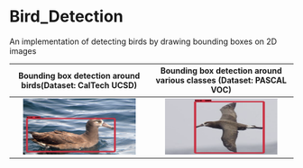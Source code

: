 # Bird_Detection
An implementation of detecting birds by drawing bounding boxes on 2D images

Bounding box detection around birds(Dataset: CalTech UCSD) | Bounding box detection around various classes (Dataset: PASCAL VOC)
:----------------------------------------------------------------------:|:---------------------------------------------------------------------------------------:
<img src="https://github.com/Saraavana/Bird_Detection/blob/dev_saravana/output_images/bird_1.png" alt="bird_1" width="200" height="100">|<img src="https://github.com/Saraavana/Bird_Detection/blob/dev_saravana/output_images/bird_2.png" alt="bird_2" width="200" height="100">|<img src="https://github.com/Saraavana/Bird_Detection/blob/dev_saravana/output_images/bird_3.png" alt="bird_3" width="200" height="100">|<img src="https://github.com/Saraavana/Bird_Detection/blob/dev_saravana/output_images/bird_4.png" alt="bird_4" width="200" height="100">|<img src="https://github.com/Saraavana/Bird_Detection/blob/dev_saravana/output_images/bird_5.png" alt="bird_5" width="200" height="100">|<img src="https://github.com/Saraavana/Bird_Detection/blob/dev_saravana/output_images/bird_6.png" alt="bird_6" width="200" height="100">|<img src="https://github.com/Saraavana/Bird_Detection/blob/dev_saravana/output_images/classes_1.png" alt="classes_1" width="200" height="100">|<img src="https://github.com/Saraavana/Bird_Detection/blob/dev_saravana/output_images/classes_2.png" alt="classes_2" width="200" height="100">


